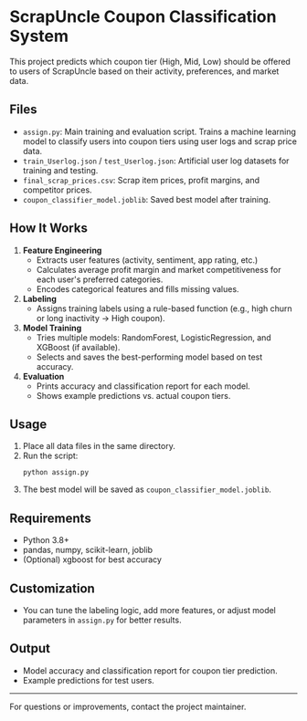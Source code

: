 # ScrapUncle Coupon Classification System

This project predicts which coupon tier (High, Mid, Low) should be offered to users of ScrapUncle based on their activity, preferences, and market data.

## Files
- `assign.py`: Main training and evaluation script. Trains a machine learning model to classify users into coupon tiers using user logs and scrap price data.
- `train_Userlog.json` / `test_Userlog.json`: Artificial user log datasets for training and testing.
- `final_scrap_prices.csv`: Scrap item prices, profit margins, and competitor prices.
- `coupon_classifier_model.joblib`: Saved best model after training.

## How It Works
1. **Feature Engineering**
   - Extracts user features (activity, sentiment, app rating, etc.)
   - Calculates average profit margin and market competitiveness for each user's preferred categories.
   - Encodes categorical features and fills missing values.
2. **Labeling**
   - Assigns training labels using a rule-based function (e.g., high churn or long inactivity → High coupon).
3. **Model Training**
   - Tries multiple models: RandomForest, LogisticRegression, and XGBoost (if available).
   - Selects and saves the best-performing model based on test accuracy.
4. **Evaluation**
   - Prints accuracy and classification report for each model.
   - Shows example predictions vs. actual coupon tiers.

## Usage
1. Place all data files in the same directory.
2. Run the script:
   ```
   python assign.py
   ```
3. The best model will be saved as `coupon_classifier_model.joblib`.

## Requirements
- Python 3.8+
- pandas, numpy, scikit-learn, joblib
- (Optional) xgboost for best accuracy

## Customization
- You can tune the labeling logic, add more features, or adjust model parameters in `assign.py` for better results.

## Output
- Model accuracy and classification report for coupon tier prediction.
- Example predictions for test users.

---
For questions or improvements, contact the project maintainer.
